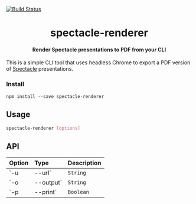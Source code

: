 [![Build Status](https://travis-ci.com/FormidableLabs/spectacle-renderer.svg?token=eGjDqfypeqevtBUpJGYD&branch=master)](https://travis-ci.com/FormidableLabs/spectacle-renderer)


<h1 align="center">spectacle-renderer</h1>


<h4 align="center">
  Render Spectacle presentations to PDF from your CLI
</h4>

This is a simple CLI tool that uses headless Chrome to export a PDF version of [Spectacle](https://github.com/FormidableLabs/spectacle) presentations.


### Install

```
npm install --save spectacle-renderer
```

## Usage

```sh
spectacle-renderer [options]
```

## API

Option  	| 	Type		|	  Description
:-----------------------|:--------------|:--------------------------------
`-u | --url` |   `String` |  The URL spectacle is running at (default: http://localhost:3000)
`-o | --output` | `String` | The output filename (default: presentation.pdf)
`-p | --print` | `Boolean` | Enable print mode (black/white)
